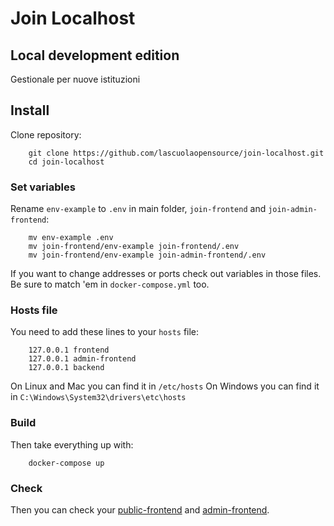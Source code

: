 # Join Localhost
## Local development edition

Gestionale per nuove istituzioni

## Install

Clone repository:
        
        git clone https://github.com/lascuolaopensource/join-localhost.git
        cd join-localhost

### Set variables

Rename `env-example` to `.env` in main folder, `join-frontend` and `join-admin-frontend`:

        mv env-example .env
        mv join-frontend/env-example join-frontend/.env
        mv join-frontend/env-example join-admin-frontend/.env

If you want to change addresses or ports check out variables in those files. Be sure to match 'em in `docker-compose.yml` too.

### Hosts file

You need to add these lines to your `hosts` file:

        127.0.0.1 frontend
        127.0.0.1 admin-frontend
        127.0.0.1 backend

On Linux and Mac you can find it in `/etc/hosts`
On Windows you can find it in `C:\Windows\System32\drivers\etc\hosts`

### Build
        
Then take everything up with:

        docker-compose up
        
### Check
Then you can check your [public-frontend](http://frontend:1234) and [admin-frontend](http://admin-frontend:1235).
